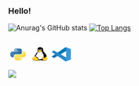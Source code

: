 ### Hello!

![Anurag's GitHub stats](https://github-readme-stats.vercel.app/api?username=Shusuii&show_icons=true&theme=radical)
[![Top Langs](https://github-readme-stats.vercel.app/api/top-langs/?username=Shusuii&show_icons=true&theme=radical)](https://github.com/Shusuii/github-readme-stats)

<div style="display: inline_block"><br>
  <img align="center" alt="Python" height="30" width="40" src="https://raw.githubusercontent.com/devicons/devicon/master/icons/python/python-original.svg">
  <img align="center" alt="linux" height="30" width="40" src="https://raw.githubusercontent.com/devicons/devicon/master/icons/linux/linux-original.svg">
  <img align="center" alt="vscode" height="30" width="40" src="https://raw.githubusercontent.com/devicons/devicon/master/icons/vscode/vscode-original.svg">
</div>

<br>

<img src="https://c.tenor.com/xMUclj_Bn9AAAAAC/jujutsu-kaisen-anime.gif">
